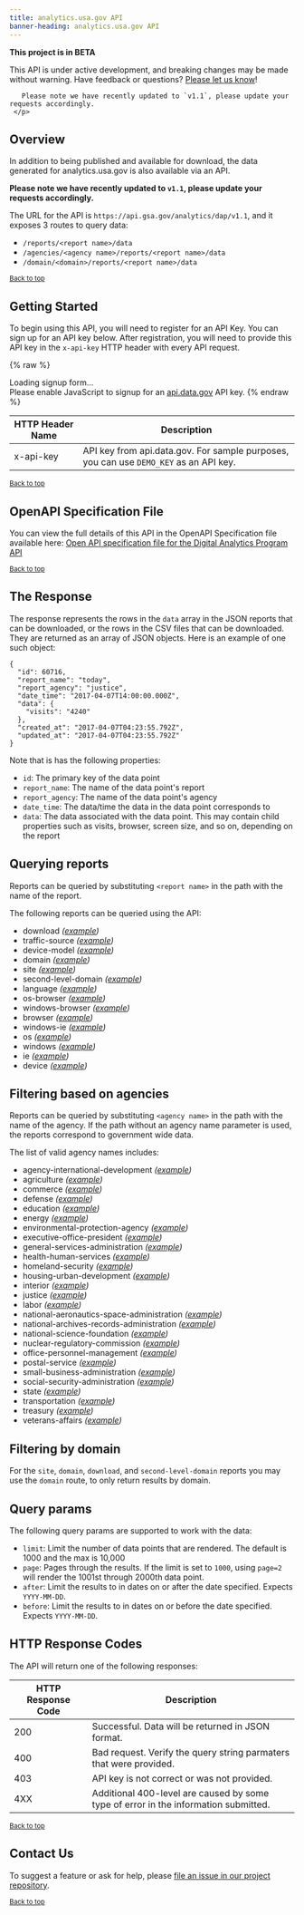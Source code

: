 ```yaml
---
title: analytics.usa.gov API
banner-heading: analytics.usa.gov API
---
```



<!-- Alpha status alert -->
<div class="usa-alert usa-alert-warning" id="site-wide-alert" role="alert">
   <div class="usa-alert-body">
     <strong>
       This project is in BETA
     </strong>
     <p class="usa-alert-text">
       This API is under active development, and breaking changes may be made without warning.
       Have feedback or questions? <a href="https://github.com/18F/analytics.usa.gov/issues">Please let us know</a>!

       Please note we have recently updated to `v1.1`, please update your requests accordingly.
     </p>
   </div>
 </div>
<!-- end Alpha status alert -->


## Overview

In addition to being published and available for download, the data generated for analytics.usa.gov  is also available via an API.

**Please note we have recently updated to `v1.1`, please update your requests accordingly.**

The URL for the API is `https://api.gsa.gov/analytics/dap/v1.1`, and it exposes 3 routes to query data:

- `/reports/<report name>/data`
- `/agencies/<agency name>/reports/<report name>/data`
- `/domain/<domain>/reports/<report name>/data`


<p><small><a href="#">Back to top</a></small></p>

## Getting Started


To begin using this API, you will need to register for an API Key. You can sign up for an API key below.  After registration, you will need to provide this API key in the `x-api-key` HTTP header with every API request.


{% raw %}
<div id="apidatagov_signup">Loading signup form...</div>
<script type="text/javascript">
  /* * * CONFIGURATION VARIABLES: EDIT BEFORE PASTING INTO YOUR WEBPAGE * * */
  var apiUmbrellaSignupOptions = {
    // Pick a short, unique name to identify your site, like 'gsa-auctions'
    // in this example.
    registrationSource: 'gsa-dap',

    // Enter the API key you signed up for and specially configured for this
    // API key signup embed form.
    apiKey: 'Wjww6pZMosePwXxnz7foeWBYa0ADCcw1NIMfuOoP',

    // Provide an example URL you want to show to users after they signup.
    // This can be any API endpoint on your server, and you can use the
    // special {{api_key}} variable to automatically substitute in the API
    // key the user just signed up for.
    exampleApiUrl: 'https://api.gsa.gov/analytics/dap/v1.1/reports/site/data?api_key={{api_key}}',

    // OPTIONAL: Provide extra content to display on the signup confirmation
    // page. This will be displayed below the user's API key and the example
    // API URL are shown. HTML is allowed. Defaults to ""
    // signupConfirmationMessage: '',

    // OPTIONAL: Provide a URL to your own contact page to link to for user
    // support. Defaults to "https://api.data.gov/contact/"
    contactUrl: 'https://github.com/gsa/gsa-apis/issues',

    // OPTIONAL: Set to true to verify the user's e-mail address by only
    // sending them their API key via e-mail, and not displaying it on the
    // signup confirmation web page. Defaults to false.
    // verifyEmail: true,

    // OPTIONAL: Set to false to disable sending a welcome e-mail to the
    // user after signing up. Defaults to true.
    // sendWelcomeEmail: false,

    // OPTIONAL: Provide the name of your developer site. This will appear
    // in the subject of the welcome e-mail as "Your {{siteName}} API key".
    // Defaults to "api.data.gov".
    // siteName: 'GSA Developer Network',

    // OPTIONAL: Provide a custom sender name for who the welcome email
    // appears from. The actual address will be "noreply@api.data.gov", but
    // this will change the name of the displayed sender in this fashion:
    // "{{emailFromName}} <noreply@api.data.gov>". Defaults to "".
    // emailFromName: 'GSA Developer Network',

    // OPTIONAL: Provide an extra input field to ask for the user's website.
    // Defaults to false.
    // websiteInput: true,

    // OPTIONAL: Provide an extra checkbox asking the user to agree to terms
    // and conditions before signing up. Defaults to false.
    // termsCheckbox: true,

    // OPTIONAL: If the terms & conditions checkbox is enabled, link to this
    // URL for your API's terms & conditions. Defaults to "".
    // termsUrl: "https://agency.gov/api-terms/",
  };

  /* * * DON'T EDIT BELOW THIS LINE * * */
  (function() {
    var apiUmbrella = document.createElement('script'); apiUmbrella.type = 'text/javascript'; apiUmbrella.async = true;
    apiUmbrella.src = 'https://api.data.gov/static/javascripts/signup_embed.js';
    (document.getElementsByTagName('head')[0] || document.getElementsByTagName('body')[0]).appendChild(apiUmbrella);
  })();
</script>
<noscript>Please enable JavaScript to signup for an <a href="http://api.data.gov/">api.data.gov</a> API key.</noscript>
{% endraw %}  

| HTTP Header Name | Description |
| ---- | ----------- |
| x-api-key | API key from api.data.gov.  For sample purposes, you can use `DEMO_KEY` as an API key. |




<p><small><a href="#">Back to top</a></small></p>

## OpenAPI Specification File

You can view the full details of this API in the OpenAPI Specification file available here:
<a href="v1/openapi.yaml">Open API specification file for the Digital Analytics Program API</a>

<p><small><a href="#">Back to top</a></small></p>


## The Response

The response represents the rows in the `data` array in the JSON reports that can be downloaded, or the rows in the CSV files that can be downloaded. They are returned as an array of JSON objects. Here is an example of one such object:

```
{
  "id": 60716,
  "report_name": "today",
  "report_agency": "justice",
  "date_time": "2017-04-07T14:00:00.000Z",
  "data": {
    "visits": "4240"
  },
  "created_at": "2017-04-07T04:23:55.792Z",
  "updated_at": "2017-04-07T04:23:55.792Z"
}
```

Note that is has the following properties:

- `id`: The primary key of the data point
- `report_name`: The name of the data point's report
- `report_agency`: The name of the data point's agency
- `date_time`: The data/time the data in the data point corresponds to
- `data`: The data associated with the data point. This may contain child properties such as visits, browser, screen size, and so on, depending on the report

## Querying reports

Reports can be queried by substituting `<report name>` in the path with the name of the report.

The following reports can be queried using the API:

- download  _([example](https://api.gsa.gov/analytics/dap/v1.1/reports/download/data?api_key=DEMO_KEY1))_
- traffic-source  _([example](https://api.gsa.gov/analytics/dap/v1.1/reports/traffic-source/data?api_key=DEMO_KEY1))_
- device-model  _([example](https://api.gsa.gov/analytics/dap/v1.1/reports/device-model/data?api_key=DEMO_KEY1))_
- domain  _([example](https://api.gsa.gov/analytics/dap/v1.1/reports/domain/data?api_key=DEMO_KEY1))_
- site  _([example](https://api.gsa.gov/analytics/dap/v1.1/reports/site/data?api_key=DEMO_KEY1))_
- second-level-domain  _([example](https://api.gsa.gov/analytics/dap/v1.1/reports/second-level-domain/data?api_key=DEMO_KEY1))_
- language  _([example](https://api.gsa.gov/analytics/dap/v1.1/reports/language/data?api_key=DEMO_KEY1))_
- os-browser  _([example](https://api.gsa.gov/analytics/dap/v1.1/reports/os-browser/data?api_key=DEMO_KEY1))_
- windows-browser  _([example](https://api.gsa.gov/analytics/dap/v1.1/reports/windows-browser/data?api_key=DEMO_KEY1))_
- browser  _([example](https://api.gsa.gov/analytics/dap/v1.1/reports/browser/data?api_key=DEMO_KEY1))_
- windows-ie  _([example](https://api.gsa.gov/analytics/dap/v1.1/reports/windows-ie/data?api_key=DEMO_KEY1))_
- os  _([example](https://api.gsa.gov/analytics/dap/v1.1/reports/os/data?api_key=DEMO_KEY1))_
- windows  _([example](https://api.gsa.gov/analytics/dap/v1.1/reports/windows/data?api_key=DEMO_KEY1))_
- ie  _([example](https://api.gsa.gov/analytics/dap/v1.1/reports/ie/data?api_key=DEMO_KEY1))_
- device  _([example](https://api.gsa.gov/analytics/dap/v1.1/reports/device/data?api_key=DEMO_KEY1))_

## Filtering based on agencies

Reports can be queried by substituting `<agency name>` in the path with the name of the agency. If the path without an agency name parameter is used, the reports correspond to government wide data.

The list of valid agency names includes:

- agency-international-development  _([example](https://api.gsa.gov/analytics/dap/v1.1/agencies/agency-international-development/reports/site/data?api_key=DEMO_KEY1))_
- agriculture  _([example](https://api.gsa.gov/analytics/dap/v1.1/agencies/agriculture/reports/site/data?api_key=DEMO_KEY1))_
- commerce  _([example](https://api.gsa.gov/analytics/dap/v1.1/agencies/commerce/reports/site/data?api_key=DEMO_KEY1))_
- defense  _([example](https://api.gsa.gov/analytics/dap/v1.1/agencies/defense/reports/site/data?api_key=DEMO_KEY1))_
- education  _([example](https://api.gsa.gov/analytics/dap/v1.1/agencies/education/reports/site/data?api_key=DEMO_KEY1))_
- energy  _([example](https://api.gsa.gov/analytics/dap/v1.1/agencies/energy/reports/site/data?api_key=DEMO_KEY1))_
- environmental-protection-agency  _([example](https://api.gsa.gov/analytics/dap/v1.1/agencies/environmental-protection-agency/reports/site/data?api_key=DEMO_KEY1))_
- executive-office-president  _([example](https://api.gsa.gov/analytics/dap/v1.1/agencies/executive-office-president/reports/site/data?api_key=DEMO_KEY1))_
- general-services-administration  _([example](https://api.gsa.gov/analytics/dap/v1.1/agencies/general-services-administration/reports/site/data?api_key=DEMO_KEY1))_
- health-human-services  _([example](https://api.gsa.gov/analytics/dap/v1.1/agencies/health-human-services/reports/site/data?api_key=DEMO_KEY1))_
- homeland-security  _([example](https://api.gsa.gov/analytics/dap/v1.1/agencies/homeland-security/reports/site/data?api_key=DEMO_KEY1))_
- housing-urban-development  _([example](https://api.gsa.gov/analytics/dap/v1.1/agencies/housing-urban-development/reports/site/data?api_key=DEMO_KEY1))_
- interior  _([example](https://api.gsa.gov/analytics/dap/v1.1/agencies/interior/reports/site/data?api_key=DEMO_KEY1))_
- justice  _([example](https://api.gsa.gov/analytics/dap/v1.1/agencies/justice/reports/site/data?api_key=DEMO_KEY1))_
- labor  _([example](https://api.gsa.gov/analytics/dap/v1.1/agencies/labor/reports/site/data?api_key=DEMO_KEY1))_
- national-aeronautics-space-administration  _([example](https://api.gsa.gov/analytics/dap/v1.1/agencies/national-aeronautics-space-administration/reports/site/data?api_key=DEMO_KEY1))_
- national-archives-records-administration  _([example](https://api.gsa.gov/analytics/dap/v1.1/agencies/national-archives-records-administration/reports/site/data?api_key=DEMO_KEY1))_
- national-science-foundation  _([example](https://api.gsa.gov/analytics/dap/v1.1/agencies/national-science-foundation/reports/site/data?api_key=DEMO_KEY1))_
- nuclear-regulatory-commission  _([example](https://api.gsa.gov/analytics/dap/v1.1/agencies/nuclear-regulatory-commission/reports/site/data?api_key=DEMO_KEY1))_
- office-personnel-management  _([example](https://api.gsa.gov/analytics/dap/v1.1/agencies/office-personnel-management/reports/site/data?api_key=DEMO_KEY1))_
- postal-service  _([example](https://api.gsa.gov/analytics/dap/v1.1/agencies/postal-service/reports/site/data?api_key=DEMO_KEY1))_
- small-business-administration  _([example](https://api.gsa.gov/analytics/dap/v1.1/agencies/small-business-administration/reports/site/data?api_key=DEMO_KEY1))_
- social-security-administration  _([example](https://api.gsa.gov/analytics/dap/v1.1/agencies/social-security-administration/reports/site/data?api_key=DEMO_KEY1))_
- state  _([example](https://api.gsa.gov/analytics/dap/v1.1/agencies/state/reports/site/data?api_key=DEMO_KEY1))_
- transportation  _([example](https://api.gsa.gov/analytics/dap/v1.1/agencies/transportation/reports/site/data?api_key=DEMO_KEY1))_
- treasury  _([example](https://api.gsa.gov/analytics/dap/v1.1/agencies/treasury/reports/site/data?api_key=DEMO_KEY1))_
- veterans-affairs  _([example](https://api.gsa.gov/analytics/dap/v1.1/agencies/veterans-affairs/reports/site/data?api_key=DEMO_KEY1))_

## Filtering by domain
For the `site`, `domain`, `download`, and `second-level-domain` reports you may use the `domain` route, to only return results by domain.

## Query params

The following query params are supported to work with the data:

- `limit`: Limit the number of data points that are rendered. The default is 1000 and the max is 10,000
- `page`: Pages through the results. If the limit is set to `1000`, using `page=2` will render the 1001st through 2000th data point.
- `after`: Limit the results to in dates on or after the date specified. Expects `YYYY-MM-DD`. 
- `before`: Limit the results to in dates on or before the date specified. Expects `YYYY-MM-DD`.


## HTTP Response Codes

The API will return one of the following responses:

| HTTP Response Code | Description |
| ---- | ----------- |
| 200 | Successful. Data will be returned in JSON format. |
| 400 | Bad request. Verify the query string parmaters that were provided. |
| 403 | API key is not correct or was not provided. |
| 4XX | Additional 400-level are caused by some type of error in the information submitted. |

<p><small><a href="#">Back to top</a></small></p>


## Contact Us

To suggest a feature or ask for help, please [file an issue in our project repository](https://github.com/18F/analytics.usa.gov/issues).    

<p><small><a href="#">Back to top</a></small></p>
